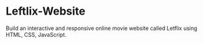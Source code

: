 # Leftlix-Website
Build an interactive and responsive online movie website called Letflix using HTML, CSS, JavaScript.
